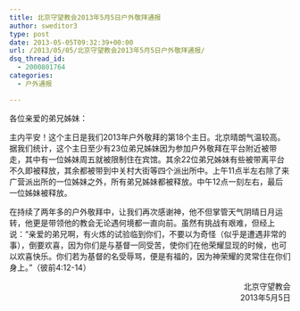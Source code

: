 ```yaml
---
title: 北京守望教会2013年5月5日户外敬拜通报
author: sweditor3
type: post
date: 2013-05-05T09:32:39+00:00
url: /2013/05/05/北京守望教会2013年5月5日户外敬拜通报/
dsq_thread_id:
  - 2000801764
categories:
  - 户外通报

---
```

各位亲爱的弟兄姊妹：
  
主内平安！这个主日是我们2013年户外敬拜的第18个主日。北京晴朗气温较高。据我们统计，这个主日至少有23位弟兄姊妹因为参加户外敬拜在平台附近被带走，其中有一位姊妹周五就被限制住在宾馆。其余22位弟兄姊妹有些被带离平台不久即被释放，其余都被带到中关村大街等四个派出所中。上午11点半左右除了来广营派出所的一位姊妹之外，所有弟兄姊妹都被释放。中午12点一刻左右，最后一位姊妹被释放。

在持续了两年多的户外敬拜中，让我们再次感谢神，他不但掌管天气阴晴日月运转，他更是带领他的教会无论遇何境都一直向前。虽然有挑战有艰难，但经上说：“亲爱的弟兄啊，有火炼的试验临到你们，不要以为奇怪（似乎是遭遇非常的事），倒要欢喜，因为你们是与基督一同受苦，使你们在他荣耀显现的时候，也可以欢喜快乐。你们若为基督的名受辱骂，便是有福的，因为神荣耀的灵常住在你们身上。”（彼前4:12-14）

<p style="text-align: right;">
  北京守望教会<br /> 2013年5月5日
</p>